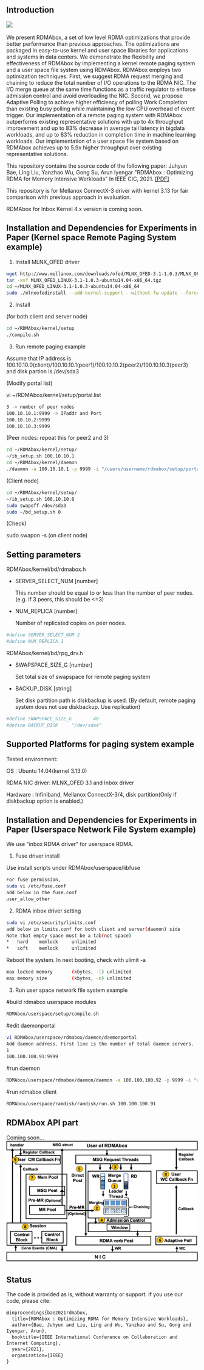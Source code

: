 ## Introduction
![](assets/showcase.png)

We present RDMAbox, a set of low level RDMA optimizations that provide better performance than previous approaches. The optimizations are packaged in easy-to-use kernel and user space libraries for applications and systems in data centers. We demonstrate the flexibility and effectiveness of RDMAbox by implementing a kernel remote paging system and a user space file system using RDMAbox. RDMAbox employs two optimization techniques. First, we suggest RDMA request merging and chaining to reduce the total number of I/O operations to the RDMA NIC. The I/O merge queue at the same time functions as a traffic regulator to enforce admission control and avoid overloading the NIC. Second, we propose Adaptive Polling to achieve higher efficiency of polling Work Completion than existing busy polling while maintaining the low CPU overhead of event trigger. Our implementation of a remote paging system with RDMAbox outperforms existing representative solutions with up to 4x throughput improvement and up to 83% decrease in average tail latency in bigdata workloads, and up to 83% reduction in completion time in machine learning workloads. Our implementation of a user space file system based on RDMAbox achieves up to 5.9x higher throughput over existing representative solutions.

This repository contains the source code of the following paper:
Juhyun Bae, Ling Liu, Yanzhao Wu, Gong Su, Arun Iyengar "RDMAbox : Optimizing RDMA for Memory Intensive Workloads" In IEEE CIC, 2021. [[PDF]](https://arxiv.org/abs/2104.12197)

This repository is for Mellanox ConnectX-3 driver with kernel 3.13 for fair comparison with previous approach in evaluation.

RDMAbox for Inbox Kernel 4.x version is coming soon.

## Installation and Dependencies for Experiments in Paper (Kernel space Remote Paging System example)

1. Install MLNX_OFED driver
```bash
wget http://www.mellanox.com/downloads/ofed/MLNX_OFED-3.1-1.0.3/MLNX_OFED_LINUX-3.1-1.0.3-ubuntu14.04-x86_64.tgz .
tar -xvf MLNX_OFED_LINUX-3.1-1.0.3-ubuntu14.04-x86_64.tgz
cd ~/MLNX_OFED_LINUX-3.1-1.0.3-ubuntu14.04-x86_64
sudo ./mlnxofedinstall --add-kernel-support --without-fw-update --force
```

2. Install

(for both client and server node)
```bash
cd ~/RDMAbox/kernel/setup
./compile.sh
```

3. Run remote paging example

Assume that IP address is 100.10.10.0(client)/100.10.10.1(peer1)/100.10.10.2(peer2)/100.10.10.3(peer3) and disk partion is /dev/sda3

(Modify portal list)

vi ~/RDMAbox/kernel/setup/portal.list
```bash
3 -> number of peer nodes
100.10.10.1:9999 -> IPaddr and Port
100.10.10.2:9999
100.10.10.3:9999
```

(Peer nodes: repeat this for peer2 and 3)
```bash
cd ~/RDMAbox/kernel/setup/
~/ib_setup.sh 100.10.10.1
cd ~/RDMAbox/kernel/daemon
./daemon -a 100.10.10.1 -p 9999 -i "/users/username/rdmabox/setup/portal.list"
```

(Client node)
```bash
cd ~/RDMAbox/kernel/setup/
~/ib_setup.sh 100.10.10.0
sudo swapoff /dev/sda3
sudo ~/bd_setup.sh 0
```

(Check)

sudo swapon -s (on client node)

## Setting parameters

RDMAbox/kernel/bd/rdmabox.h

- SERVER_SELECT_NUM [number]

  This number should be equal to or less than the number of peer nodes.(e.g. if 3 peers, this should be <=3)

- NUM_REPLICA [number]

  Number of replicated copies on peer nodes.
```bash
#define SERVER_SELECT_NUM 2
#define NUM_REPLICA 1
```

RDMAbox/kernel/bd/rpg_drv.h

- SWAPSPACE_SIZE_G [number]

  Set total size of swapspace for remote paging system

- BACKUP_DISK [string]

  Set disk partition path is diskbackup is used. (By default, remote paging system does not use diskbackup. Use replication)

```bash
#define SWAPSPACE_SIZE_G        40
#define BACKUP_DISK     "/dev/sda4"
```

## Supported Platforms for paging system example

Tested environment:

OS : Ubuntu 14.04(kernel 3.13.0)

RDMA NIC driver: MLNX_OFED 3.1 and Inbox driver

Hardware : Infiniband, Mellanox ConnectX-3/4, disk partition(Only if diskbackup option is enabled.)


## Installation and Dependencies for Experiments in Paper (Userspace Network File System example)

We use "inbox RDMA driver" for userspace RDMA.

1. Fuse driver install

Use install scripts under RDMAbox/userspace/libfuse
```bash
For fuse permission, 
sudo vi /etc/fuse.conf
add below in the fuse.conf
user_allow_other
```

2. RDMA inbox driver setting
```bash
sudo vi /etc/security/limits.conf 
add below in limits.conf for both client and server(daemon) side
Note that empty space must be a tab(not space)
*	hard	memlock		unlimited
*	soft	memlock		unlimited
```

Reboot the system. In next booting, check with ulimit -a
```bash
max locked memory       (kbytes, -l) unlimited
max memory size         (kbytes, -m) unlimited
```

3. Run user space network file system example

#build rdmabox userspace modules
```bash
RDMAbox/userspace/setup/compile.sh
```

#edit daemonportal
```bash
vi RDMAbox/userspace/rdmabox/daemon/daemonportal
Add daemon address. First line is the number of total daemon servers.
1
100.100.100.91:9999
```

#run daemon
```bash
RDMAbox/userspace/rdmabox/daemon/daemon -a 100.100.100.92 -p 9999 -i "rdmabox/userspace/rdmabox/daemon/daemonportal"
```

#run rdmabox client
```bash
RDMAbox/userspace/ramdisk/ramdisk/run.sh 100.100.100.91
```

## RDMAbox API part
Coming soon...
![](asset/arch.png)

## Status
The code is provided as is, without warranty or support. If you use our code, please cite:
```
@inproceedings{bae2021rdmabox,
  title={RDMAbox : Optimizing RDMA for Memory Intensive Workloads},
  author={Bae, Juhyun and Liu, Ling and Wu, Yanzhao and Su, Gong and Iyengar, Arun},
  booktitle={IEEE International Conference on Collaboration and Internet Computing},
  year={2021},
  organization={IEEE}
}
```
